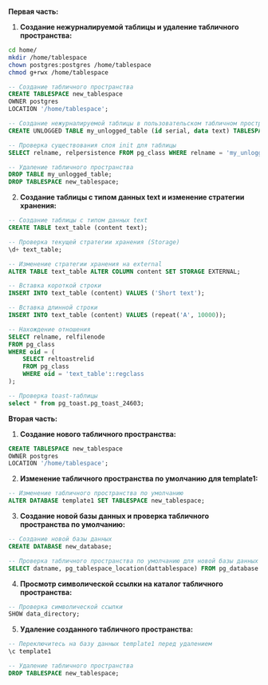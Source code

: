 **Первая часть:**

1. **Создание нежурналируемой таблицы и удаление табличного пространства:**
```bash
cd home/
mkdir /home/tablespace
chown postgres:postgres /home/tablespace
chmod g+rwx /home/tablespace
```

```sql
-- Создание табличного пространства
CREATE TABLESPACE new_tablespace
OWNER postgres
LOCATION '/home/tablespace';

-- Создание нежурналируемой таблицы в пользовательском табличном пространстве
CREATE UNLOGGED TABLE my_unlogged_table (id serial, data text) TABLESPACE new_tablespace;

-- Проверка существования слоя init для таблицы
SELECT relname, relpersistence FROM pg_class WHERE relname = 'my_unlogged_table';

-- Удаление табличного пространства
DROP TABLE my_unlogged_table;
DROP TABLESPACE new_tablespace;
```

2. **Создание таблицы с типом данных text и изменение стратегии хранения:**
```sql
-- Создание таблицы с типом данных text
CREATE TABLE text_table (content text);

-- Проверка текущей стратегии хранения (Storage)
\d+ text_table;

-- Изменение стратегии хранения на external
ALTER TABLE text_table ALTER COLUMN content SET STORAGE EXTERNAL;

-- Вставка короткой строки
INSERT INTO text_table (content) VALUES ('Short text');

-- Вставка длинной строки
INSERT INTO text_table (content) VALUES (repeat('A', 10000));

-- Нахождение отношения
SELECT relname, relfilenode
FROM pg_class
WHERE oid = (
    SELECT reltoastrelid
    FROM pg_class
    WHERE oid = 'text_table'::regclass
);

-- Проверка toast-таблицы
select * from pg_toast.pg_toast_24603;
```

**Вторая часть:**

1. **Создание нового табличного пространства:**
```sql
CREATE TABLESPACE new_tablespace
OWNER postgres
LOCATION '/home/tablespace';
```

2. **Изменение табличного пространства по умолчанию для template1:**
```sql
-- Изменение табличного пространства по умолчанию
ALTER DATABASE template1 SET TABLESPACE new_tablespace;
```

3. **Создание новой базы данных и проверка табличного пространства по умолчанию:**
```sql
-- Создание новой базы данных
CREATE DATABASE new_database;

-- Проверка табличного пространства по умолчанию для новой базы данных
SELECT datname, pg_tablespace_location(dattablespace) FROM pg_database WHERE datname = 'new_database';
```

4. **Просмотр символической ссылки на каталог табличного пространства:**
```sql
-- Проверка символической ссылки
SHOW data_directory;
```

5. **Удаление созданного табличного пространства:**
```sql
-- Переключитесь на базу данных template1 перед удалением
\c template1

-- Удаление табличного пространства
DROP TABLESPACE new_tablespace;
```
